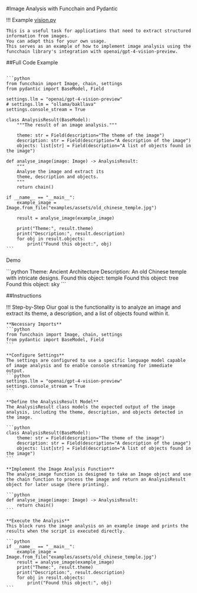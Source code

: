 #Image Analysis with Funcchain and Pydantic

!!! Example
    [vision.py](https://github.com/shroominic/funcchain/blob/main/examples/vision.py)

    This is a useful task for applications that need to extract structured information from images.
    You can adapt this for your own usage.
    This serves as an example of how to implement image analysis using the funcchain library's integration with openai/gpt-4-vision-preview.


##Full Code Example
<pre><code id="codeblock">
```python
from funcchain import Image, chain, settings
from pydantic import BaseModel, Field

settings.llm = "openai/gpt-4-vision-preview"
# settings.llm = "ollama/bakllava"
settings.console_stream = True

class AnalysisResult(BaseModel):
    """The result of an image analysis."""

    theme: str = Field(description="The theme of the image")
    description: str = Field(description="A description of the image")
    objects: list[str] = Field(description="A list of objects found in the image")

def analyse_image(image: Image) -> AnalysisResult:
    """
    Analyse the image and extract its
    theme, description and objects.
    """
    return chain()

if __name__ == "__main__":
    example_image = Image.from_file("examples/assets/old_chinese_temple.jpg")

    result = analyse_image(example_image)

    print("Theme:", result.theme)
    print("Description:", result.description)
    for obj in result.objects:
        print("Found this object:", obj)
```
</code></pre>


Demo
<div class="termy">
```python
Theme: Ancient Architecture
Description: An old Chinese temple with intricate designs.
Found this object: temple
Found this object: tree
Found this object: sky
```
</div>

##Instructions

!!! Step-by-Step
    Oiur goal is the functionality is to analyze an image and extract its theme, a description, and a list of objects found within it.

    **Necessary Imports**
    ```python
    from funcchain import Image, chain, settings
	from pydantic import BaseModel, Field
    ```

    **Configure Settings**
    The settings are configured to use a specific language model capable of image analysis and to enable console streaming for immediate output.
    ```python
	settings.llm = "openai/gpt-4-vision-preview"
	settings.console_stream = True
    ```
    
    **Define the AnalysisResult Model**
    The AnalysisResult class models the expected output of the image analysis, including the theme, description, and objects detected in the image.

    ```python
	class AnalysisResult(BaseModel):
	    theme: str = Field(description="The theme of the image")
	    description: str = Field(description="A description of the image")
	    objects: list[str] = Field(description="A list of objects found in the image")
    ```

    **Implement the Image Analysis Function**
    The analyse_image function is designed to take an Image object and use the chain function to process the image and return an AnalysisResult object for later usage (here printing).

    ```python
	def analyse_image(image: Image) -> AnalysisResult:
	    return chain()
    ```

    **Execute the Analysis**
    This block runs the image analysis on an example image and prints the results when the script is executed directly.

    ```python
	if __name__ == "__main__":
	    example_image = Image.from_file("examples/assets/old_chinese_temple.jpg")
	    result = analyse_image(example_image)
	    print("Theme:", result.theme)
	    print("Description:", result.description)
	    for obj in result.objects:
	        print("Found this object:", obj)
    ```